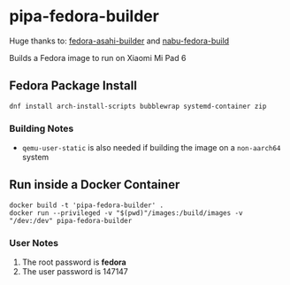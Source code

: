 # pipa-fedora-builder

Huge thanks to: [fedora-asahi-builder](https://github.com/leifliddy/asahi-fedora-builder) and [nabu-fedora-build](https://github.com/nik012003/nabu-fedora-builder)

Builds a Fedora image to run on Xiaomi Mi Pad 6

## Fedora Package Install

```dnf install arch-install-scripts bubblewrap systemd-container zip```

### Building Notes

- ```qemu-user-static``` is also needed if building the image on a ```non-aarch64``` system  

## Run inside a Docker Container

```
docker build -t 'pipa-fedora-builder' . 
docker run --privileged -v "$(pwd)"/images:/build/images -v "/dev:/dev" pipa-fedora-builder
```

### User Notes

1. The root password is **fedora**
2. The user password is 147147
